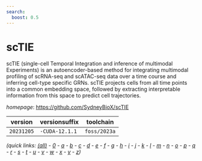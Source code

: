 ```yaml
---
search:
  boost: 0.5
---
```

# scTIE

scTIE (single-cell Temporal Integration and inference of multimodal Experiments)  is an autoencoder-based method for integrating multimodal profiling of scRNA-seq and scATAC-seq  data over a time course and inferring cell-type specific GRNs. scTIE projects cells from all time  points into a common embedding space, followed by extracting interpretable information from this  space to predict cell trajectories.

*homepage*: <https://github.com/SydneyBioX/scTIE>

version | versionsuffix | toolchain
--------|---------------|----------
``20231205`` | ``-CUDA-12.1.1`` | ``foss/2023a``


*(quick links: [(all)](../index.md) - [0](../0/index.md) - [a](../a/index.md) - [b](../b/index.md) - [c](../c/index.md) - [d](../d/index.md) - [e](../e/index.md) - [f](../f/index.md) - [g](../g/index.md) - [h](../h/index.md) - [i](../i/index.md) - [j](../j/index.md) - [k](../k/index.md) - [l](../l/index.md) - [m](../m/index.md) - [n](../n/index.md) - [o](../o/index.md) - [p](../p/index.md) - [q](../q/index.md) - [r](../r/index.md) - [s](../s/index.md) - [t](../t/index.md) - [u](../u/index.md) - [v](../v/index.md) - [w](../w/index.md) - [x](../x/index.md) - [y](../y/index.md) - [z](../z/index.md))*

